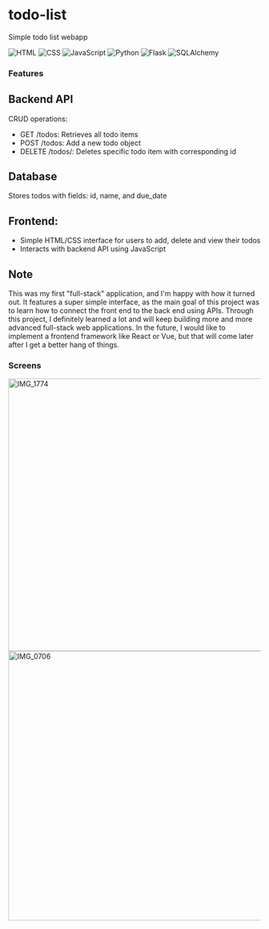 # todo-list

Simple todo list webapp

![HTML](https://img.shields.io/badge/HTML-E34F26?style=for-the-badge&logo=html5&logoColor=white)
![CSS](https://img.shields.io/badge/CSS-1572B6?style=for-the-badge&logo=css3&logoColor=white)
![JavaScript](https://img.shields.io/badge/JavaScript-F7DF1E?style=for-the-badge&logo=javascript&logoColor=black)
![Python](https://img.shields.io/badge/Python-3776AB?style=for-the-badge&logo=python&logoColor=white)
![Flask](https://img.shields.io/badge/Flask-000000?style=for-the-badge&logo=flask&logoColor=white)
![SQLAlchemy](https://img.shields.io/badge/SQLAlchemy-EE0000?style=for-the-badge&logo=python&logoColor=white)

### Features 
## Backend API 
CRUD operations: 
  - GET /todos: Retrieves all todo items
  - POST /todos: Add a new todo object
  - DELETE /todos/<id>: Deletes specific todo item with corresponding id

## Database 
Stores todos with fields: id, name, and due_date 

## Frontend: 
  - Simple HTML/CSS interface for users to add, delete and view their todos
  - Interacts with backend API using JavaScript


## Note 
This was my first "full-stack" application, and I'm happy with how it turned out. It features a super simple interface, as the main goal of this project was to learn how to connect the front end to the back end using APIs. Through this project, I definitely learned a lot and will keep building more and more advanced full-stack web applications. In the future, I would like to implement a frontend framework like React or Vue, but that will come later after I get a better hang of things.


### Screens 

<img width="543" alt="IMG_1774" src="https://github.com/user-attachments/assets/72f00e7e-8fba-480f-b3f2-121693d9784a" />

<img width="537" alt="IMG_0706" src="https://github.com/user-attachments/assets/24d5ab0d-f874-4515-bd61-30d2a5045d94" />
